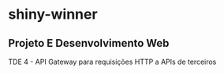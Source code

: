 # shiny-winner
## Projeto E Desenvolvimento Web 
TDE 4 - API Gateway para requisições HTTP a APIs de terceiros
